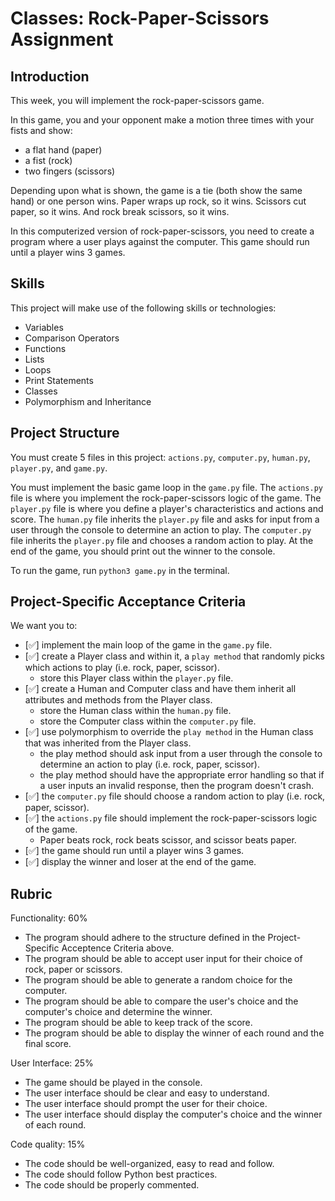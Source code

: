# Classes: Rock-Paper-Scissors Assignment

## Introduction

This week, you will implement the rock-paper-scissors game.

In this game, you and your opponent make a motion three times with your fists and show:

- a flat hand (paper)
- a fist (rock)
- two fingers (scissors)

Depending upon what is shown, the game is a tie (both show the same hand) or one person wins. Paper wraps up rock, so it wins. Scissors cut paper, so it wins. And rock break scissors, so it wins. 

In this computerized version of rock-paper-scissors, you need to create a program where a user plays against the computer. This game should run until a player wins 3 games. 

## Skills

This project will make use of the following skills or technologies:

- Variables
- Comparison Operators
- Functions
- Lists
- Loops
- Print Statements
- Classes
- Polymorphism and Inheritance

## Project Structure

You must create 5 files in this project: `actions.py`, `computer.py`, `human.py`, `player.py`, and `game.py`.

You must implement the basic game loop in the `game.py` file. The `actions.py` file is where you implement the rock-paper-scissors logic of the game. The `player.py` file is where you define a player's characteristics and actions and score. The `human.py` file inherits the `player.py` file and asks for input from a user through the console to determine an action to play. The `computer.py` file inherits the `player.py` file and chooses a random action to play. At the end of the game, you should print out the winner to the console. 

To run the game, run `python3 game.py` in the terminal.


## Project-Specific Acceptance Criteria

We want you to:

- [✅] implement the main loop of the game in the `game.py` file.
- [✅] create a Player class and within it, a `play method` that randomly picks which actions to play (i.e. rock, paper, scissor).
  - store this Player class within the `player.py` file. 
- [✅] create a Human and Computer class and have them inherit all attributes and methods from the Player class.
  - store the Human class within the `human.py` file. 
  - store the Computer class within the `computer.py` file. 
- [✅] use polymorphism to override the `play method` in the Human class that was inherited from the Player class.  
  - the play method should ask input from a user through the console to determine an action to play (i.e. rock, paper, scissor). 
  - the play method should have the appropriate error handling so that if a user inputs an invalid response, then the program doesn't crash. 
- [✅] the `computer.py` file should choose a random action to play (i.e. rock, paper, scissor).
- [✅] the `actions.py` file should implement the rock-paper-scissors logic of the game.
  -  Paper beats rock, rock beats scissor, and scissor beats paper.
- [✅] the game should run until a player wins 3 games.
- [✅] display the winner and loser at the end of the game. 


## Rubric

Functionality: 60%
- The program should adhere to the structure defined in the Project-Specific Acceptence Criteria above. 
- The program should be able to accept user input for their choice of rock, paper or scissors.
- The program should be able to generate a random choice for the computer.
- The program should be able to compare the user's choice and the computer's choice and determine the winner.
- The program should be able to keep track of the score.
- The program should be able to display the winner of each round and the final score.

User Interface: 25%
- The game should be played in the console. 
- The user interface should be clear and easy to understand.
- The user interface should prompt the user for their choice.
- The user interface should display the computer's choice and the winner of each round.

Code quality: 15%
- The code should be well-organized, easy to read and follow.
- The code should follow Python best practices.
- The code should be properly commented.
